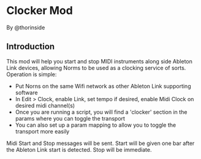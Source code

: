 # Clocker Mod

By @thorinside

 
## Introduction

This mod will help you start and stop MIDI instruments along side Ableton Link devices,
allowing Norms to be used as a clocking service of sorts. Operation is simple:

- Put Norns on the same Wifi network as other Ableton Link supporting software
- In Edit > Clock, enable Link, set tempo if desired, enable Midi Clock on desired midi channel(s)
- Once you are running a script, you will find a 'clocker' section in the params where you can toggle the transport
- You can also set up a param mapping to allow you to toggle the transport more easily

Midi Start and Stop messages will be sent. Start will be given one bar after the Ableton Link
start is detected. Stop will be immediate.
